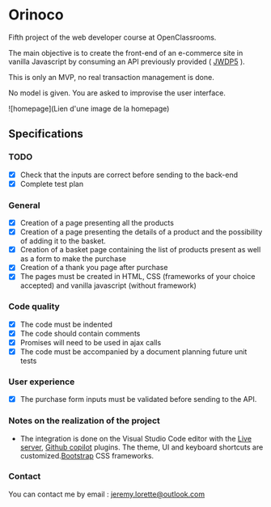 # Orinoco

Fifth project of the web developer course at OpenClassrooms.

The main objective is to create the front-end of an e-commerce site in vanilla Javascript by consuming an API previously provided ( [JWDP5](https://github.com/OpenClassrooms-Student-Center/JWDP5) ).

This is only an MVP, no real transaction management is done.

No model is given. You are asked to improvise the user interface.

![homepage](Lien d'une image de la homepage)

## Specifications

### TODO
 - [x] Check that the inputs are correct before sending to the back-end
 - [x] Complete test plan
### General
 - [x] Creation of a page presenting all the products
 - [x] Creation of a page presenting the details of a product and the possibility of adding it to the basket.
 - [x] Creation of a basket page containing the list of products present as well as a form to make the purchase
 - [x] Creation of a thank you page after purchase
 - [x] The pages must be created in HTML, CSS (frameworks of your choice accepted) and vanilla javascript (without framework)
### Code quality
 - [x] The code must be indented
 - [x] The code should contain comments
 - [x] Promises will need to be used in ajax calls
 - [x] The code must be accompanied by a document planning future unit tests
### User experience
 - [x] The purchase form inputs must be validated before sending to the API.

### Notes on the realization of the project

- The integration is done on the Visual Studio Code editor with the [Live server](https://marketplace.visualstudio.com/items?itemName=ritwickdey.LiveServer), [Github copilot](https://copilot.github.com/) plugins. The theme, UI and keyboard shortcuts are customized.[Bootstrap](https://getbootstrap.com/) CSS frameworks.

### Contact

You can contact me by email : jeremy.lorette@outlook.com
